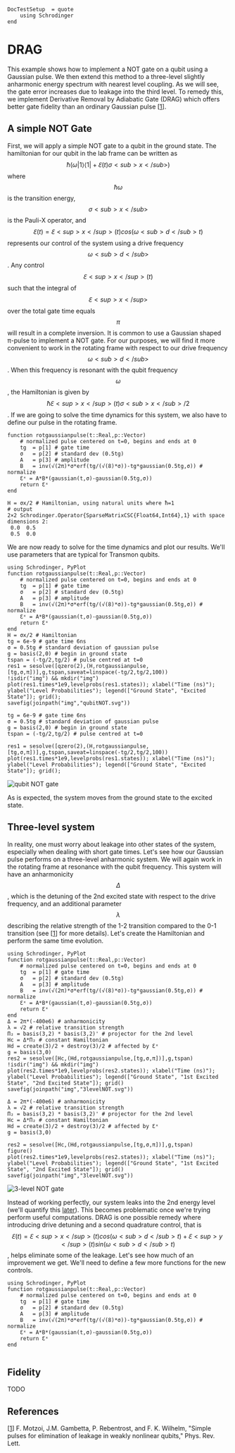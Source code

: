 ```@meta
DocTestSetup  = quote
    using Schrodinger
end
```

# DRAG

This example shows how to implement a NOT gate on a qubit using a Gaussian pulse. We then extend this method to a three-level slightly anharmonic energy spectrum with nearest level coupling. As we will see, the gate error increases due to leakage into the third level. To remedy this, we implement Derivative Removal by Adiabatic Gate (DRAG) which offers better gate fidelity than an ordinary Gaussian pulse \[[1]].

## A simple NOT Gate

First, we will apply a simple NOT gate to a qubit in the ground state. The hamiltonian for our qubit in the lab frame can be written as $$ħ(ω|1⟩⟨1|+ℇ(t)σ<sub>x</sub>)$$ where $$ħω$$ is the transition energy, $$σ<sub>x</sub>$$ is the Pauli-X operator, and $$ℇ(t)=ℇ<sup>x</sup>(t)cos(ω<sub>d</sub>t)$$ represents our control of the system using a drive frequency $$ω<sub>d</sub>$$. Any control $$ℇ<sup>x</sup>(t)$$ such that the integral of $$ℇ<sup>x</sup>$$ over the total gate time equals $$π$$ will result in a complete inversion. It is common to use a Gaussian shaped π-pulse to implement a NOT gate. For our purposes, we will find it more convenient to work in the rotating frame with respect to our drive frequency $$ω<sub>d</sub>$$. When this frequency is resonant with the qubit frequency $$ω$$, the Hamiltonian is given by $$ħℇ<sup>x</sup>(t)σ<sub>x</sub>/2$$. If we are going to solve the time dynamics for this system, we also have to define our pulse in the rotating frame.
```jldoctest example1
function rotgaussianpulse(t::Real,p::Vector)
    # normalized pulse centered on t=0, begins and ends at 0
    tg  = p[1] # gate time
    σ   = p[2] # standard dev (0.5tg)
    A   = p[3] # amplitude
    B   = inv(√(2π)*σ*erf(tg/(√(8)*σ))-tg*gaussian(0.5tg,σ)) # normalize
    Ɛˣ = A*B*(gaussian(t,σ)-gaussian(0.5tg,σ))
    return Ɛˣ
end

H = σx/2 # Hamiltonian, using natural units where ħ=1
# output
2×2 Schrodinger.Operator{SparseMatrixCSC{Float64,Int64},1} with space dimensions 2:
 0.0  0.5
 0.5  0.0
```

We are now ready to solve for the time dynamics and plot our results. We'll use parameters that are typical for Transmon qubits.

```@setup plot1
using Schrodinger, PyPlot
function rotgaussianpulse(t::Real,p::Vector)
    # normalized pulse centered on t=0, begins and ends at 0
    tg  = p[1] # gate time
    σ   = p[2] # standard dev (0.5tg)
    A   = p[3] # amplitude
    B   = inv(√(2π)*σ*erf(tg/(√(8)*σ))-tg*gaussian(0.5tg,σ)) # normalize
    Ɛˣ = A*B*(gaussian(t,σ)-gaussian(0.5tg,σ))
    return Ɛˣ
end
H = σx/2 # Hamiltonian
tg = 6e-9 # gate time 6ns
σ = 0.5tg # standard deviation of gaussian pulse
g = basis(2,0) # begin in ground state
tspan = (-tg/2,tg/2) # pulse centred at t=0
res1 = sesolve([qzero(2),(H,rotgaussianpulse,[tg,σ,π])],g,tspan,saveat=linspace(-tg/2,tg/2,100))
!isdir("img") && mkdir("img")
plot(res1.times*1e9,levelprobs(res1.states)); xlabel("Time (ns)"); ylabel("Level Probabilities"); legend(["Ground State", "Excited State"]); grid();
savefig(joinpath("img","qubitNOT.svg"))
```
```jldoctest example1
tg = 6e-9 # gate time 6ns
σ = 0.5tg # standard deviation of gaussian pulse
g = basis(2,0) # begin in ground state
tspan = (-tg/2,tg/2) # pulse centred at t=0

res1 = sesolve([qzero(2),(H,rotgaussianpulse,[tg,σ,π])],g,tspan,saveat=linspace(-tg/2,tg/2,100))
plot(res1.times*1e9,levelprobs(res1.states)); xlabel("Time (ns)"); ylabel("Level Probabilities"); legend(["Ground State", "Excited State"]); grid();
```
![qubit NOT gate](img/qubitNOT.svg)

As is expected, the system moves from the ground state to the excited state.

## Three-level system

In reality, one must worry about leakage into other states of the system, especially when dealing with short gate times. Let's see how our Gaussian pulse performs on a three-level anharmonic system. We will again work in the rotating frame at resonance with the qubit frequency. This system will have an anharmonicity $$Δ$$, which is the detuning of the 2nd excited state with respect to the drive frequency, and an additional parameter $$λ$$ describing the relative strength of the 1-2 transition compared to the 0-1 transition (see \[[1]] for more details). Let's create the Hamiltonian and perform the same time evolution.

```@setup plot2
using Schrodinger, PyPlot
function rotgaussianpulse(t::Real,p::Vector)
    # normalized pulse centered on t=0, begins and ends at 0
    tg  = p[1] # gate time
    σ   = p[2] # standard dev (0.5tg)
    A   = p[3] # amplitude
    B   = inv(√(2π)*σ*erf(tg/(√(8)*σ))-tg*gaussian(0.5tg,σ)) # normalize
    Ɛˣ = A*B*(gaussian(t,σ)-gaussian(0.5tg,σ))
    return Ɛˣ
end
Δ = 2π*(-400e6) # anharmonicity
λ = √2 # relative transition strength
Π₂ = basis(3,2) * basis(3,2)' # projector for the 2nd level
Hc = Δ*Π₂ # constant Hamiltonian
Hd = create(3)/2 + destroy(3)/2 # affected by Ɛˣ
g = basis(3,0)
res2 = sesolve([Hc,(Hd,rotgaussianpulse,[tg,σ,π])],g,tspan)
!isdir("img") && mkdir("img")
plot(res2.times*1e9,levelprobs(res2.states)); xlabel("Time (ns)"); ylabel("Level Probabilities"); legend(["Ground State", "1st Excited State", "2nd Excited State"]); grid()
savefig(joinpath("img","3levelNOT.svg"))
```
```jldoctest example1
Δ = 2π*(-400e6) # anharmonicity
λ = √2 # relative transition strength
Π₂ = basis(3,2) * basis(3,2)' # projector for the 2nd level
Hc = Δ*Π₂ # constant Hamiltonian
Hd = create(3)/2 + destroy(3)/2 # affected by Ɛˣ
g = basis(3,0)

res2 = sesolve([Hc,(Hd,rotgaussianpulse,[tg,σ,π])],g,tspan)
figure()
plot(res2.times*1e9,levelprobs(res2.states)); xlabel("Time (ns)"); ylabel("Level Probabilities"); legend(["Ground State", "1st Excited State", "2nd Excited State"]); grid()
savefig(joinpath("img","3levelNOT.svg"))
```
![3-level NOT gate](img/3levelNOT.svg)

Instead of working perfectly, our system leaks into the 2nd energy level (we'll quantify this [later](#fidelity)). This becomes problematic once we're trying perform useful computations. DRAG is one possible remedy where introducing drive detuning and a second quadrature control, that is $$ℇ(t)=ℇ<sup>x</sup>(t)cos(ω<sub>d</sub>t)+ℇ<sup>y</sup>(t)sin(ω<sub>d</sub>t)$$, helps eliminate some of the leakage. Let's see how much of an improvement we get. We'll need to define a few more functions for the new controls.

```@setup plot3
using Schrodinger, PyPlot
function rotgaussianpulse(t::Real,p::Vector)
    # normalized pulse centered on t=0, begins and ends at 0
    tg  = p[1] # gate time
    σ   = p[2] # standard dev (0.5tg)
    A   = p[3] # amplitude
    B   = inv(√(2π)*σ*erf(tg/(√(8)*σ))-tg*gaussian(0.5tg,σ)) # normalize
    Ɛˣ = A*B*(gaussian(t,σ)-gaussian(0.5tg,σ))
    return Ɛˣ
end

```
```jldoctest example1
```

## Fidelity

TODO

## References

\[[1]] F. Motzoi, J.M. Gambetta, P. Rebentrost, and F. K. Wilhelm, "Simple pulses for elimination of leakage in weakly nonlinear qubits," Phys. Rev. Lett.

[1]: http://dx.doi.org/10.1103/PhysRevLett.103.110501
